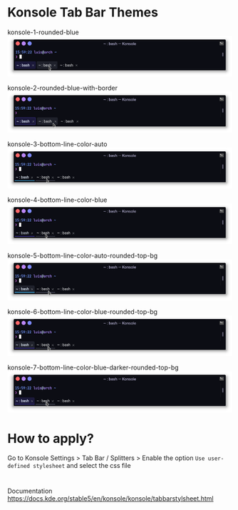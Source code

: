 # Konsole Tab Bar Themes
konsole-1-rounded-blue
![Preview 1](preview/1.png?raw=true "Preview 1")

konsole-2-rounded-blue-with-border
![Preview 2](preview/2.png?raw=true "Preview 2")

konsole-3-bottom-line-color-auto
![Preview 3](preview/3.png?raw=true "Preview 3")

konsole-4-bottom-line-color-blue
![Preview 4](preview/4.png?raw=true "Preview 4")

konsole-5-bottom-line-color-auto-rounded-top-bg
![Preview 5](preview/5.png?raw=true "Preview 5")

konsole-6-bottom-line-color-blue-rounded-top-bg
![Preview 6](preview/6.png?raw=true "Preview 6")

konsole-7-bottom-line-color-blue-darker-rounded-top-bg
![Preview 7](preview/7.png?raw=true "Preview 7")

# How to apply?
Go to Konsole Settings > Tab Bar / Splitters > Enable the option ```Use user-defined stylesheet``` and select the css file
#
Documentation
https://docs.kde.org/stable5/en/konsole/konsole/tabbarstylsheet.html
